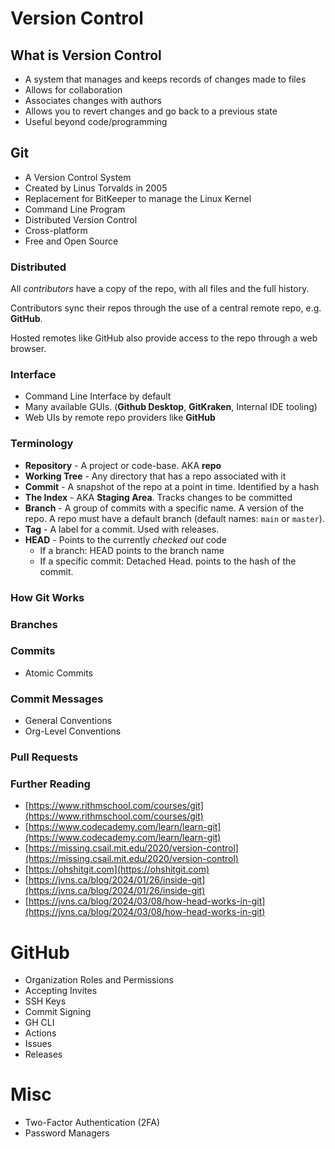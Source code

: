 # Version Control

## What is Version Control

- A system that manages and keeps records of changes made to files
- Allows for collaboration
- Associates changes with authors
- Allows you to revert changes and go back to a previous state
- Useful beyond code/programming

## Git

- A Version Control System
- Created by Linus Torvalds in 2005
- Replacement for BitKeeper to manage the Linux Kernel
- Command Line Program
- Distributed Version Control
- Cross-platform
- Free and Open Source

### Distributed

All _contributors_ have a copy of the repo, with all files and the full history.

Contributors sync their repos through the use of a central remote repo, e.g. **GitHub**.

Hosted remotes like GitHub also provide access to the repo through a web browser.

### Interface

- Command Line Interface by default
- Many available GUIs. (**Github Desktop**, **GitKraken**, Internal IDE tooling)
- Web UIs by remote repo providers like **GitHub**

### Terminology

- **Repository** - A project or code-base. AKA **repo**
- **Working Tree** - Any directory that has a repo associated with it
- **Commit** - A snapshot of the repo at a point in time. Identified by a hash
- **The Index** - AKA **Staging Area**. Tracks changes to be committed
- **Branch** - A group of commits with a specific name. A version of the repo. A repo must have a default branch (default names: `main` or `master`).
- **Tag** - A label for a commit. Used with releases.
- **HEAD** - Points to the currently _checked out_ code
  - If a branch: HEAD points to the branch name
  - If a specific commit: Detached Head. points to the hash of the commit.

### How Git Works

### Branches

### Commits

- Atomic Commits

### Commit Messages

- General Conventions
- Org-Level Conventions

### Pull Requests

### Further Reading

- [https://www.rithmschool.com/courses/git](https://www.rithmschool.com/courses/git)
- [https://www.codecademy.com/learn/learn-git](https://www.codecademy.com/learn/learn-git)
- [https://missing.csail.mit.edu/2020/version-control](https://missing.csail.mit.edu/2020/version-control)
- [https://ohshitgit.com](https://ohshitgit.com)
- [https://jvns.ca/blog/2024/01/26/inside-git](https://jvns.ca/blog/2024/01/26/inside-git)
- [https://jvns.ca/blog/2024/03/08/how-head-works-in-git](https://jvns.ca/blog/2024/03/08/how-head-works-in-git)

# GitHub

- Organization Roles and Permissions
- Accepting Invites
- SSH Keys
- Commit Signing
- GH CLI
- Actions
- Issues
- Releases

# Misc

- Two-Factor Authentication (2FA)
- Password Managers

